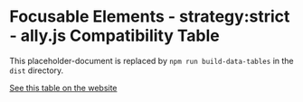 
# Focusable Elements - strategy:strict - ally.js Compatibility Table

This placeholder-document is replaced by `npm run build-data-tables` in the `dist` directory.

[See this table on the website](http://medialize.github.io/ally.js/docs/data-tables/focusable.strict.html)
